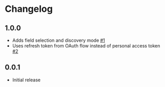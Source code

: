 # Changelog

## 1.0.0
  * Adds field selection and discovery mode [#1](https://github.com/singer-io/tap-harvest-forecast/pull/1)
  * Uses refresh token from OAuth flow instead of personal access token [#2](https://github.com/singer-io/tap-harvest-forecast/pull/2)

## 0.0.1
  * Initial release
